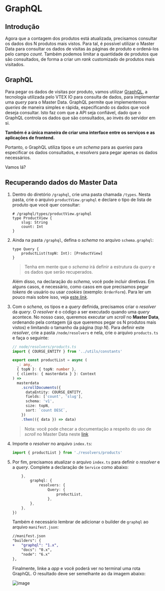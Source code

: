 # GraphQL

## Introdução

Agora que a contagem dos produtos está atualizada, precisamos consultar os dados dos N produtos mais vistos. Para tal, é possível utilizar o Master Data para consultar os dados de visitas às páginas de produto e ordená-los pelo campo _count_. Também podemos limitar a quantidade de produtos que são consultados, de forma a criar um _rank_ customizado de produtos mais visitados.

## GraphQL

Para pegar os dados de visitas por produto, vamos utilizar [GraphQL](https://graphql.org/), a tecnologia utilizada pelo VTEX IO para consulta de dados, para implementar uma _query_ para o Master Data. GraphQL permite que implementemos _queries_ de maneira simples e rápida, especificando os dados que você deseja consultar. Isto faz com que a API seja confiável, dado que o GraphQL controla os dados que são consultados, ao invés do servidor em si.

**Também é a única maneira de criar uma interface entre os serviços e as aplicações de frontend.**

Portanto, o GraphQL utiliza tipos e um _schema_ para as _queries_ para especificar os dados consultados, e _resolvers_ para pegar apenas os dados necessários.

Vamos lá?

## Recuperando dados do Master Data

1. Dentro do diretório `/graphql`, crie uma pasta chamada `/types`. Nesta pasta, crie o arquivo `productView.graphql` e declare o tipo de lista de produto que você quer consultar:

   ```
   # /graphql/types/productView.graphql
   type ProductView {
       slug: String
       count: Int
   }
   ```

2. Ainda na pasta `/graphql`, defina o _schema_ no arquivo `schema.graphql`:

   ```
   type Query {
       productList(topN: Int): [ProductView]
   }
   ```

   > Tenha em mente que o _schema_ irá definir a estrutura da _query_ e os dados que serão recuperados.

   Além disso, na declaração do _schema_, você pode incluir diretivas. Em alguns casos, é necessário, como casos em que precisamos pegar _tokens_ de usuário ou usar _cookies_ (exemplo: `OrderForm`). Para ler um pouco mais sobre isso, veja [este _link_](https://github.com/vtex-apps/graphql-example).

3. Com o _schena_, os tipos e a _query_ definida, precisamos criar o _resolver_ da _query_. O _resolver_ é o código a ser executado quando uma _query_ acontece. No nosso caso, queremos executar um _scroll_ no **Master Data**, ordenando pela contagem (já que queremos pegar os N produtos mais vistos) e limitando o tamanho da página (_top N_). Para definir este _resolver_, crie a pasta `/node/resolvers` e nela, crie o arquivo `products.ts` e faça o seguinte:

   ```ts
   // node/resolvers/products.ts
   import { COURSE_ENTITY } from '../utils/constants'

   export const productList = async (
     _: any,
     { topN }: { topN: number },
     { clients: { masterdata } }: Context
   ) =>
     masterdata
       .scrollDocuments({
         dataEntity: COURSE_ENTITY,
         fields: ['count', 'slug'],
         schema: 'v1',
         size: topN,
         sort: `count DESC`,
       })
       .then(({ data }) => data)
   ```

   > Nota: você pode checar a documentação a respeito do uso de _scroll_ no Master Data neste [link](https://help.vtex.com/tutorial/querying-the-master-data-via-scroll-path--tutorials_4631)

4. Importe o _resolver_ no arquivo `index.ts`:

   ```ts
   import { productList } from './resolvers/products'
   ```

5. Por fim, precisamos atualizar o arquivo `index.ts` para definir o _resolver_ e a _query_. Complete a declaração de `Service` como abaixo:

   ```ts
       },
           graphql: {
               resolvers: {
                   Query: {
                       productList,
                   },
           },
       },
   })
   ```

   Também é necessário lembrar de adicionar o builder de `graphql` ao arquivo `manifest.json`:

   ```diff
   //manifest.json
   "builders": {
   +   "graphql": "1.x",
       "docs": "0.x",
       "node": "6.x"
   },
   ```

   Finalmente, linke a _app_ e você poderá ver no terminal uma rota GraphQL. O resultado deve ser semelhante ao da imagem abaixo:

   ![image](https://user-images.githubusercontent.com/43679629/82947940-3c4faa80-9f77-11ea-8bfa-138d11cdec1f.png)
